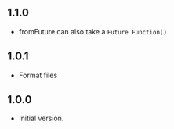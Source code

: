 ## 1.1.0

- fromFuture can also take a `Future Function()`

## 1.0.1

- Format files

## 1.0.0

- Initial version.
